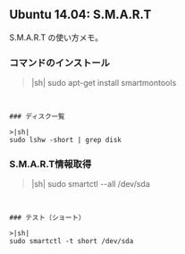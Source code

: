 ## Ubuntu 14.04: S.M.A.R.T

S.M.A.R.T の使い方メモ。


### コマンドのインストール

>|sh|
sudo apt-get install smartmontools 
```


### ディスク一覧

>|sh|
sudo lshw -short | grep disk
```


### S.M.A.R.T情報取得

>|sh|
sudo smartctl --all /dev/sda
```


### テスト（ショート）

>|sh|
sudo smartctl -t short /dev/sda
```

